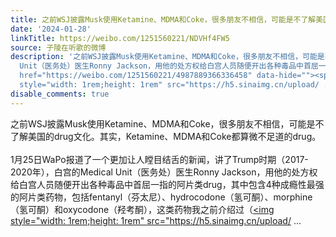 ```yaml
---
title: 之前WSJ披露Musk使用Ketamine、MDMA和Coke，很多朋友不相信，可能是不了解美国的drug文化。其实，Ketamine、MDMA和Coke都算微不足道的drug。1月25日WaPo报道了一...
date: '2024-01-28'
linkTitle: https://weibo.com/1251560221/NDVHf4FW5
source: 子陵在听歌的微博
description: '之前WSJ披露Musk使用Ketamine、MDMA和Coke，很多朋友不相信，可能是不了解美国的drug文化。其实，Ketamine、MDMA和Coke都算微不足道的drug。<br><br>1月25日WaPo报道了一个更加让人瞠目结舌的新闻，讲了Trump时期（2017-2020年），白宫的Medical
  Unit（医务处）医生Ronny Jackson，用他的处方权给白宫人员随便开出各种毒品中首屈一指的阿片类drug，其中包含4种成瘾性最强的阿片类药物，包括fentanyl（芬太尼）、hydrocodone（氢可酮）、morphine（氢可酮）和oxycodone（羟考酮），这类药物我之前介绍过（<a
  href="https://weibo.com/1251560221/4987889366336458" data-hide=""><span class="url-icon"><img
  style="width: 1rem;height: 1rem" src="https://h5.sinaimg.cn/upload/ ...'
disable_comments: true
---
```

之前WSJ披露Musk使用Ketamine、MDMA和Coke，很多朋友不相信，可能是不了解美国的drug文化。其实，Ketamine、MDMA和Coke都算微不足道的drug。<br><br>1月25日WaPo报道了一个更加让人瞠目结舌的新闻，讲了Trump时期（2017-2020年），白宫的Medical Unit（医务处）医生Ronny Jackson，用他的处方权给白宫人员随便开出各种毒品中首屈一指的阿片类drug，其中包含4种成瘾性最强的阿片类药物，包括fentanyl（芬太尼）、hydrocodone（氢可酮）、morphine（氢可酮）和oxycodone（羟考酮），这类药物我之前介绍过（<a href="https://weibo.com/1251560221/4987889366336458" data-hide=""><span class="url-icon"><img style="width: 1rem;height: 1rem" src="https://h5.sinaimg.cn/upload/ ...